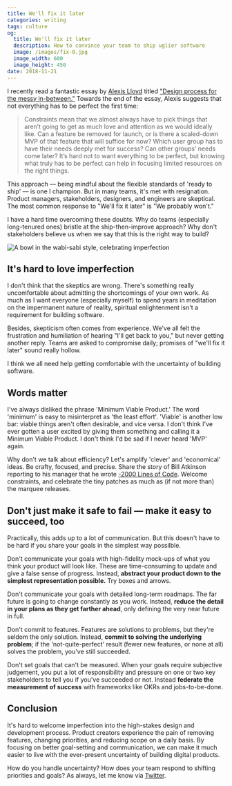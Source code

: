 ```yaml
---
title: We'll fix it later
categories: writing
tags: culture
og:
  title: We'll fix it later
  description: How to convince your team to ship uglier software
  image: /images/fix-0.jpg
  image_width: 600 
  image_height: 450
date: 2018-11-21
---
```


I recently read a fantastic essay by [Alexis Lloyd](https://twitter.com/alexislloyd) titled ["Design process for the messy in-between."](https://www.cogandsprocket.io/2018/12/02/design-process-for-the-messy-in-between/) Towards the end of the essay, Alexis suggests that not everything has to be perfect the first time:

> Constraints mean that we almost always have to pick things that aren’t going to get as much love and attention as we would ideally like. Can a feature be removed for launch, or is there a scaled-down MVP of that feature that will suffice for now? Which user group has to have their needs deeply met for success? Can other groups’ needs come later? It’s hard not to want everything to be perfect, but knowing what truly has to be perfect can help in focusing limited resources on the right things.

This approach — being mindful about the flexible standards of 'ready to ship' — is one I champion. But in many teams, it's met with resignation. Product managers, stakeholders, designers, and engineers are skeptical. The most common response to "We'll fix it later" is "We probably won't."

I have a hard time overcoming these doubts. Why do teams (especially long-tenured ones) bristle at the ship-then-improve approach? Why don't stakeholders believe us when we say that this is the right way to build?

![A bowl in the wabi-sabi style, celebrating imperfection](/images/fix-0.jpg)

## It's hard to love imperfection

I don't think that the skeptics are wrong. There's something really uncomfortable about admitting the shortcomings of your own work. As much as I want everyone (especially myself) to spend years in meditation on the impermanent nature of reality, spiritual enlightenment isn't a requirement for building software.

Besides, skepticism often comes from experience. We've all felt the frustration and humiliation of hearing "I'll get back to you," but never getting another reply. Teams are asked to compromise daily; promises of "we'll fix it later" sound really hollow.

I think we all need help getting comfortable with the uncertainty of building software.

## Words matter

I've always disliked the phrase 'Minimum Viable Product.' The word 'minimum' is easy to misinterpret as 'the least effort'. 'Viable' is another low bar: viable things aren't often desirable, and vice versa. I don't think I've ever gotten a user excited by giving them something and calling it a Minimum Viable Product. I don't think I'd be sad if I never heard 'MVP' again.

Why don't we talk about efficiency? Let's amplify 'clever' and 'economical' ideas. Be crafty, focused, and precise. Share the story of Bill Atkinson reporting to his manager that he wrote [-2000 Lines of Code](http://www.folklore.org/StoryView.py?project=Macintosh&story=Negative_2000_Lines_Of_Code.txt). Welcome constraints, and celebrate the tiny patches as much as (if not more than) the marquee releases.

## Don't just make it safe to fail — make it easy to succeed, too

Practically, this adds up to a lot of communication. But this doesn't have to be hard if you share your goals in the simplest way possilble.

Don't communicate your goals with high-fidelity mock-ups of what you think your product will look like. These are time-consuming to update and give a false sense of progress. Instead, **abstract your product down to the simplest representation possible.** Try boxes and arrows.

Don't communicate your goals with detailed long-term roadmaps. The far future is going to change constantly as you work. Instead, **reduce the detail in your plans as they get farther ahead**, only defining the very near future in full.

Don't commit to features. Features are solutions to problems, but they're seldom the only solution. Instead, **commit to solving the underlying problem**; if the 'not-quite-perfect' result (fewer new features, or none at all) solves the problem, you've still succeeded.

Don't set goals that can't be measured. When your goals require subjective judgement, you put a lot of responsibility and pressure on one or two key stakeholders to tell you if you've succeeded or not. Instead **federate the measurement of success** with frameworks like OKRs and jobs-to-be-done.

## Conclusion

It's hard to welcome imperfection into the high-stakes design and development process. Product creators experience the pain of removing features, changing priorities, and reducing scope on a daily basis. By focusing on better goal-setting and communication, we can make it much easier to live with the ever-present uncertainty of building digital products.

How do you handle uncertainty? How does your team respond to shifting priorities and goals? As always, let me know via [Twitter](//twitter.com/ilikescience).